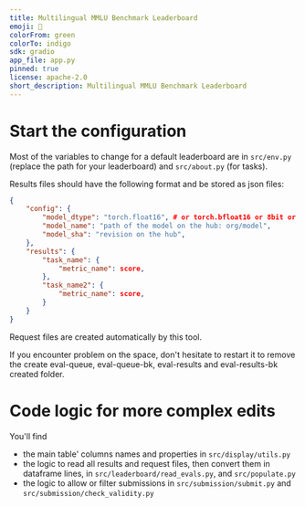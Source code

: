 ```yaml
---
title: Multilingual MMLU Benchmark Leaderboard
emoji: 🥇
colorFrom: green
colorTo: indigo
sdk: gradio
app_file: app.py
pinned: true
license: apache-2.0
short_description: Multilingual MMLU Benchmark Leaderboard
---
```


# Start the configuration

Most of the variables to change for a default leaderboard are in `src/env.py` (replace the path for your leaderboard) and `src/about.py` (for tasks).

Results files should have the following format and be stored as json files:
```json
{
    "config": {
        "model_dtype": "torch.float16", # or torch.bfloat16 or 8bit or 4bit
        "model_name": "path of the model on the hub: org/model",
        "model_sha": "revision on the hub",
    },
    "results": {
        "task_name": {
            "metric_name": score,
        },
        "task_name2": {
            "metric_name": score,
        }
    }
}
```

Request files are created automatically by this tool.

If you encounter problem on the space, don't hesitate to restart it to remove the create eval-queue, eval-queue-bk, eval-results and eval-results-bk created folder.

# Code logic for more complex edits

You'll find 
- the main table' columns names and properties in `src/display/utils.py`
- the logic to read all results and request files, then convert them in dataframe lines, in `src/leaderboard/read_evals.py`, and `src/populate.py`
- the logic to allow or filter submissions in `src/submission/submit.py` and `src/submission/check_validity.py`